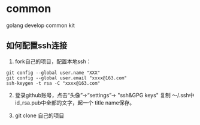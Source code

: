 # common
golang develop common kit




## 如何配置ssh连接
1. fork自己的项目，配置本地ssh：
```
git config --global user.name "XXX"
git config --global user.email "xxxx@163.com"
ssh-keygen -t rsa -C "xxxx@163.com"
```
2. 登录github账号，点击“头像”->“settings”-> "ssh&GPG keys" 复制 ～/.ssh中id_rsa.pub中全部的文字，起一个 title name保存。

3. git clone 自己的项目